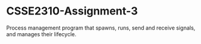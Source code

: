 # CSSE2310-Assignment-3
Process management program that spawns, runs, send and receive signals, and manages their lifecycle. 

